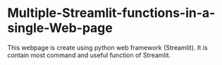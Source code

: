 # Multiple-Streamlit-functions-in-a-single-Web-page
This webpage is create using python web framework (Streamlit). It is contain most command and useful function of Streamlit. 
